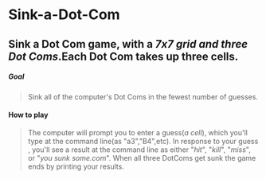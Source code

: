 # Sink-a-Dot-Com

## Sink a Dot Com game, with a *7x7 grid and three Dot Coms*.Each Dot Com takes up three cells.

##### Goal
> Sink all of the computer's Dot Coms in the fewest number of guesses.

#### How to play
> The computer will prompt you to enter a guess(*a cell*), which you'll type at the command line(as "a3","B4",etc).
  In response to your guess , you'll see a result at the command line as either "*hit*", "*kill*", "*miss*", or "*you sunk some.com*".
  When all three DotComs get sunk the game ends by printing your results.
